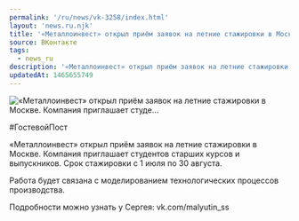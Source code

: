 ```yaml
---
permalink: '/ru/news/vk-3258/index.html'
layout: 'news.ru.njk'
title: '«Металлоинвест» открыл приём заявок на летние стажировки в Москве. Компания приглашает студе'
source: ВКонтакте
tags:
  - news_ru
description: '«Металлоинвест» открыл приём заявок на летние стажировки в Москве. Компания приглашает студе…'
updatedAt: 1465655749
---
```

![«Металлоинвест» открыл приём заявок на летние стажировки в Москве. Компания приглашает студе…](https://sun9-3.userapi.com/impf/c633228/v633228484/310f6/q3bi2kIY4dM.jpg?size=1279x847&quality=96&proxy=1&sign=2fde210142b3258f11f37ed765cb2c24&c_uniq_tag=SfiMMqx-Swvn8CjjoKf--68zh3TvVaRZzMi8M9rKufg&type=album)

#ГостевойПост

«Металлоинвест» открыл приём заявок на летние стажировки в Москве. Компания приглашает студентов старших курсов и выпускников. Срок стажировки с 1 июля по 30 августа.

Работа будет связана с моделированием технологических процессов производства.

Подробности можно узнать у Сергея: vk.com/malyutin_ss
